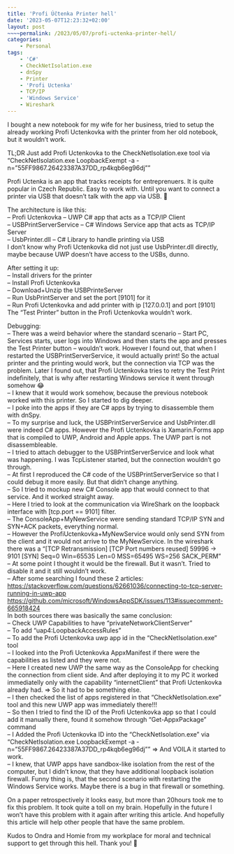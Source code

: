 ```yaml
---
title: 'Profi Účtenka Printer hell'
date: '2023-05-07T12:23:32+02:00'
layout: post
~~~~permalink: /2023/05/07/profi-uctenka-printer-hell/
categories:
    - Personal
tags:
    - 'C#'
    - CheckNetIsolation.exe
    - dnSpy
    - Printer
    - 'Profi Uctenka'
    - TCP/IP
    - 'Windows Service'
    - Wireshark
---
```


I bought a new notebook for my wife for her business, tried to setup the already working Profi Uctenkovka with the printer from her old notebook, but it wouldn’t work.

TL;DR Just add Profi Uctenkovka to the CheckNetIsolation.exe tool via “CheckNetIsolation.exe LoopbackExempt -a -n=”55FF9867.26423387A37DD\_rp4kqb6eg96dj””

Profi Uctenka is an app that tracks receipts for entreprenuers. It is quite popular in Czech Republic. Easy to work with. Until you want to connect a printer via USB that doesn’t talk with the app via USB. 🤣

The architecture is like this:  
– Profi Uctenkovka – UWP C# app that acts as a TCP/IP Client  
– USBPrintServerService – C# Windows Service app that acts as TCP/IP Server  
– UsbPrinter.dll – C# Library to handle printing via USB  
I don’t know why Profi Uctenkovka did not just use UsbPrinter.dll directly, maybe because UWP doesn’t have access to the USBs, dunno.

After setting it up:  
– Install drivers for the printer  
– Install Profi Uctenkovka  
– Download+Unzip the USBPrinteServer  
– Run UsbPrintServer and set the port \[9101\] for it  
– Run Profi Uctenkovka and add printer with ip \[127.0.0.1\] and port \[9101\]  
The “Test Printer” button in the Profi Uctenkovka wouldn’t work.

Debugging:  
– There was a weird behavior where the standard scenario – Start PC, Services starts, user logs into Windows and then starts the app and presses the Test Printer button – wouldn’t work. However I found out, that when I restarted the USBPrintServerService, it would actually print! So the actual printer and the printing would work, but the connection via TCP was the problem. Later I found out, that Profi Uctenkovka tries to retry the Test Print indefinitely, that is why after restarting Windows service it went through somehow 😂  
– I knew that it would work somehow, because the previous notebook worked with this printer. So I started to dig deeper.  
– I poke into the apps if they are C# apps by trying to disassemble them with dnSpy.  
– To my surprise and luck, the USBPrintServerService and UsbPrinter.dll were indeed C# apps. However the Profi Uctenkovka is Xamarin.Forms app that is compiled to UWP, Android and Apple apps. The UWP part is not disassembleable.  
– I tried to attach debugger to the USBPrintServerService and look what was happening. I was TcpListener started, but the connection wouldn’t go through.  
– At first I reproduced the C# code of the USBPrintServerService so that I could debug it more easily. But that didn’t change anything.  
– So I tried to mockup new C# Console app that would connect to that service. And it worked straight away.  
– Here I tried to look at the communication via WireShark on the loopback interface with \[tcp.port == 9101\] filter.   
 – The ConsoleApp+MyNewService were sending standard TCP/IP SYN and SYN+ACK packets, everything normal.  
 – However the ProfiUctenkovka+MyNewService would only send SYN from the client and it would not arrive to the MyNewService. In the wireshark there was a “\[TCP Retransmission\] \[TCP Port numbers reused\] 59996 → 9101 \[SYN\] Seq=0 Win=65535 Len=0 MSS=65495 WS=256 SACK\_PERM”  
– At some point I thought it would be the firewall. But it wasn’t. Tried to disable it and it still wouldn’t work.  
– After some searching I found these 2 articles:  
https://stackoverflow.com/questions/62661036/connecting-to-tcp-server-running-in-uwp-app  
https://github.com/microsoft/WindowsAppSDK/issues/113#issuecomment-665918424  
In both sources there was basically the same conclusion:  
 – Check UWP Capabilities to have “privateNetworkClientServer”  
 – To add “uap4:LoopbackAccessRules”  
 – To add the Profi Uctenkovka uwp app id in the “CheckNetIsolation.exe” tool  
– I looked into the Profi Uctenkovka AppxManifest if there were the capabilities as listed and they were not.  
– Here I created new UWP the same way as the ConsoleApp for checking the connection from client side. And after deploying it to my PC it worked immediatelly only with the capability “internetClient” that Profi Uctenkovka already had. =&gt; So it had to be something else.  
– I then checked the list of apps registered in that “CheckNetIsolation.exe” tool and this new UWP app was immediately there!!!  
– So then I tried to find the ID of the Profi Uctenkovka app so that I could add it manually there, found it somehow through “Get-AppxPackage” command  
– I Added the Profi Uctenkovka ID into the “CheckNetIsolation.exe” via “CheckNetIsolation.exe LoopbackExempt -a -n=”55FF9867.26423387A37DD\_rp4kqb6eg96dj”” =&gt; And VOILA it started to work.  
– I knew, that UWP apps have sandbox-like isolation from the rest of the computer, but I didn’t know, that they have additional loopback isolation firewall. Funny thing is, that the second scenario with restarting the Windows Service works. Maybe there is a bug in that firewall or something.  
  
On a paper retrospectively it looks easy, but more than 20hours took me to fix this problem. It took quite a toll on my brain. Hopefully in the future I won’t have this problem with it again after writing this article. And hopefully this article will help other people that have the same problem.  
  
Kudos to Ondra and Homie from my workplace for moral and technical support to get through this hell. Thank you! 🧡